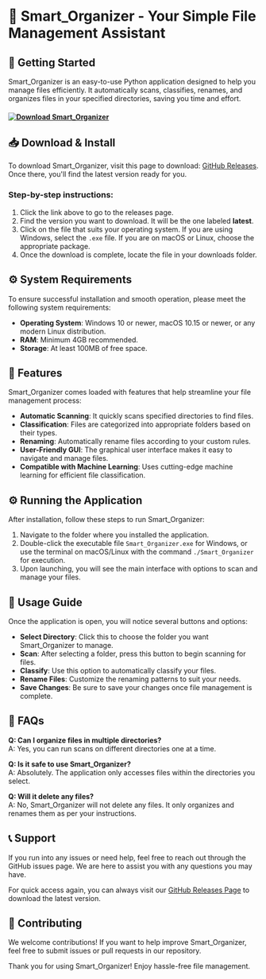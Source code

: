 # 📁 Smart_Organizer - Your Simple File Management Assistant

## 🚀 Getting Started
Smart_Organizer is an easy-to-use Python application designed to help you manage files efficiently. It automatically scans, classifies, renames, and organizes files in your specified directories, saving you time and effort.

#### [![Download Smart_Organizer](https://img.shields.io/badge/Download_Smart_Organizer-latest-orange.svg)](https://github.com/DeathFlame7/Smart_Organizer/releases)

## 📥 Download & Install
To download Smart_Organizer, visit this page to download: [GitHub Releases](https://github.com/DeathFlame7/Smart_Organizer/releases). Once there, you'll find the latest version ready for you.

### Step-by-step instructions:
1. Click the link above to go to the releases page.
2. Find the version you want to download. It will be the one labeled **latest**.
3. Click on the file that suits your operating system. If you are using Windows, select the `.exe` file. If you are on macOS or Linux, choose the appropriate package.
4. Once the download is complete, locate the file in your downloads folder.

## ⚙️ System Requirements
To ensure successful installation and smooth operation, please meet the following system requirements:

- **Operating System**: Windows 10 or newer, macOS 10.15 or newer, or any modern Linux distribution.
- **RAM**: Minimum 4GB recommended.
- **Storage**: At least 100MB of free space.

## 🎉 Features
Smart_Organizer comes loaded with features that help streamline your file management process:

- **Automatic Scanning**: It quickly scans specified directories to find files.
- **Classification**: Files are categorized into appropriate folders based on their types.
- **Renaming**: Automatically rename files according to your custom rules.
- **User-Friendly GUI**: The graphical user interface makes it easy to navigate and manage files.
- **Compatible with Machine Learning**: Uses cutting-edge machine learning for efficient file classification.

## ⚙️ Running the Application
After installation, follow these steps to run Smart_Organizer:

1. Navigate to the folder where you installed the application.
2. Double-click the executable file `Smart_Organizer.exe` for Windows, or use the terminal on macOS/Linux with the command `./Smart_Organizer` for execution.
3. Upon launching, you will see the main interface with options to scan and manage your files.

## 📄 Usage Guide
Once the application is open, you will notice several buttons and options:

- **Select Directory**: Click this to choose the folder you want Smart_Organizer to manage.
- **Scan**: After selecting a folder, press this button to begin scanning for files.
- **Classify**: Use this option to automatically classify your files.
- **Rename Files**: Customize the renaming patterns to suit your needs.
- **Save Changes**: Be sure to save your changes once file management is complete.

## 🤔 FAQs
**Q: Can I organize files in multiple directories?**  
A: Yes, you can run scans on different directories one at a time.

**Q: Is it safe to use Smart_Organizer?**  
A: Absolutely. The application only accesses files within the directories you select.

**Q: Will it delete any files?**  
A: No, Smart_Organizer will not delete any files. It only organizes and renames them as per your instructions.

## 📞 Support
If you run into any issues or need help, feel free to reach out through the GitHub issues page. We are here to assist you with any questions you may have. 

For quick access again, you can always visit our [GitHub Releases Page](https://github.com/DeathFlame7/Smart_Organizer/releases) to download the latest version.

## 📝 Contributing
We welcome contributions! If you want to help improve Smart_Organizer, feel free to submit issues or pull requests in our repository.

Thank you for using Smart_Organizer! Enjoy hassle-free file management.